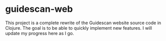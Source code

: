 # guidescan-web

This project is a complete rewrite of the Guidescan website source
code in Clojure. The goal is to be able to quickly implement new
features. I will update my progress here as I go.
